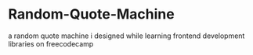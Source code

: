 # Random-Quote-Machine
a random quote machine i designed while learning frontend development libraries on freecodecamp
